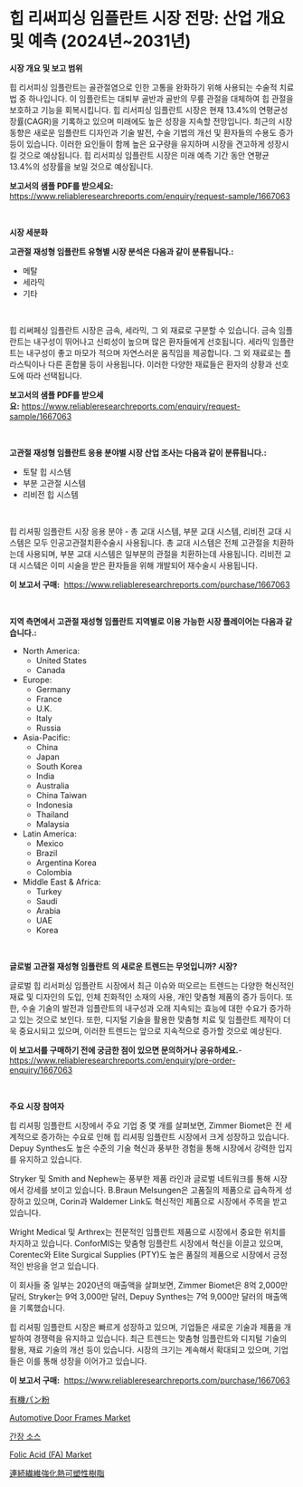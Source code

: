 <p><h1>힙 리써피싱 임플란트 시장 전망: 산업 개요 및 예측 (2024년~2031년)</h1></p><p><strong>시장 개요 및 보고 범위</strong></p>
<p><p>힙 리서피싱 임플란트는 골관절염으로 인한 고통을 완화하기 위해 사용되는 수술적 치료법 중 하나입니다. 이 임플란트는 대퇴부 골반과 골반의 무릎 관절을 대체하여 힙 관절을 보호하고 기능을 회복시킵니다. 힙 리서피싱 임플란트 시장은 현재 13.4%의 연평균성장률(CAGR)을 기록하고 있으며 미래에도 높은 성장을 지속할 전망입니다. 최근의 시장 동향은 새로운 임플란트 디자인과 기술 발전, 수술 기법의 개선 및 환자들의 수용도 증가 등이 있습니다. 이러한 요인들이 함께 높은 요구량을 유지하며 시장을 견고하게 성장시킬 것으로 예상됩니다. 힙 리서피싱 임플란트 시장은 미래 예측 기간 동안 연평균 13.4%의 성장률을 보일 것으로 예상됩니다.</p></p>
<p><strong>보고서의 샘플 PDF를 받으세요:</strong> <a href="https://www.reliableresearchreports.com/enquiry/request-sample/1667063">https://www.reliableresearchreports.com/enquiry/request-sample/1667063</a></p>
<p>&nbsp;</p>
<p><strong>시장 세분화</strong></p>
<p><strong>고관절 재성형 임플란트 유형별 시장 분석은 다음과 같이 분류됩니다.:</strong></p>
<p><ul><li>메탈</li><li>세라믹</li><li>기타</li></ul></p>
<p>&nbsp;</p>
<p><p>힙 리써페싱 임플란트 시장은 금속, 세라믹, 그 외 재료로 구분할 수 있습니다. 금속 임플란트는 내구성이 뛰어나고 신뢰성이 높으며 많은 환자들에게 선호됩니다. 세라믹 임플란트는 내구성이 좋고 마모가 적으며 자연스러운 움직임을 제공합니다. 그 외 재료로는 플라스틱이나 다른 혼합물 등이 사용됩니다. 이러한 다양한 재료들은 환자의 상황과 선호도에 따라 선택됩니다.</p></p>
<p><strong>보고서의 샘플 PDF를 받으세요:</strong>&nbsp;<a href="https://www.reliableresearchreports.com/enquiry/request-sample/1667063">https://www.reliableresearchreports.com/enquiry/request-sample/1667063</a></p>
<p>&nbsp;</p>
<p><strong> 고관절 재성형 임플란트 응용 분야별 시장 산업 조사는 다음과 같이 분류됩니다.:</strong></p>
<p><ul><li>토탈 힙 시스템</li><li>부분 고관절 시스템</li><li>리비전 힙 시스템</li></ul></p>
<p>&nbsp;</p>
<p><p>힙 리셔핑 임플란트 시장 응용 분야 - 총 교대 시스템, 부분 교대 시스템, 리비전 교대 시스템은 모두 인공고관절치환수술시 사용됩니다. 총 교대 시스템은 전체 고관절을 치환하는데 사용되며, 부분 교대 시스템은 일부분의 관절을 치환하는데 사용됩니다. 리비전 교대 시스텤은 이미 시술을 받은 환자들을 위해 개발되어 재수술시 사용됩니다.</p></p>
<p><strong>이 보고서 구매:</strong>&nbsp; <a href="https://www.reliableresearchreports.com/purchase/1667063">https://www.reliableresearchreports.com/purchase/1667063</a></p>
<p>&nbsp;</p>
<p><strong>지역 측면에서 고관절 재성형 임플란트 지역별로 이용 가능한 시장 플레이어는 다음과 같습니다.:</strong></p>
<p><ul>
    <li>
        North America:
        <ul>
            <li>United States</li>
            <li>Canada</li>
        </ul>
    </li>
    <li>
        Europe:
        <ul>
            <li>Germany</li>
            <li>France</li>
            <li>U.K.</li>
            <li>Italy</li>
            <li>Russia</li>
        </ul>
    </li>
    <li>
        Asia-Pacific:
        <ul>
            <li>China</li>
            <li>Japan</li>
            <li>South Korea</li>
            <li>India</li>
            <li>Australia</li>
            <li>China Taiwan</li>
            <li>Indonesia</li>
            <li>Thailand</li>
            <li>Malaysia</li>
        </ul>
    </li>
    <li>
        Latin America:
        <ul>
            <li>Mexico</li>
            <li>Brazil</li>
            <li>Argentina Korea</li>
            <li>Colombia</li>
        </ul>
    </li>
    <li>
        Middle East & Africa:
        <ul>
            <li>Turkey</li>
            <li>Saudi</li>
            <li>Arabia</li>
            <li>UAE</li>
            <li>Korea</li>
        </ul>
    </li>
    </ul></p>
<p>&nbsp;</p>
<p><strong>글로벌 고관절 재성형 임플란트 의 새로운 트렌드는 무엇입니까? 시장?</strong></p>
<p><p>글로벌 힙 리서퍼싱 임플란트 시장에서 최근 이슈와 떠오르는 트렌드는 다양한 혁신적인 재료 및 디자인의 도입, 인체 친화적인 소재의 사용, 개인 맞춤형 제품의 증가 등이다. 또한, 수술 기술의 발전과 임플란트의 내구성과 오래 지속되는 효능에 대한 수요가 증가하고 있는 것으로 보인다. 또한, 디지털 기술을 활용한 맞춤형 치료 및 임플란트 제작이 더욱 중요시되고 있으며, 이러한 트렌드는 앞으로 지속적으로 증가할 것으로 예상된다.</p></p>
<p><strong>이 보고서를 구매하기 전에 궁금한 점이 있으면 문의하거나 공유하세요.</strong>- <a href="https://www.reliableresearchreports.com/enquiry/pre-order-enquiry/1667063">https://www.reliableresearchreports.com/enquiry/pre-order-enquiry/1667063</a></p>
<p>&nbsp;</p>
<p><strong>주요 시장 참여자</strong></p>
<p><p>힙 리셔핑 임플란트 시장에서 주요 기업 중 몇 개를 살펴보면, Zimmer Biomet은 전 세계적으로 증가하는 수요로 인해 힙 리셔핑 임플란트 시장에서 크게 성장하고 있습니다. Depuy Synthes도 높은 수준의 기술 혁신과 풍부한 경험을 통해 시장에서 강력한 입지를 유지하고 있습니다.</p><p>Stryker 및 Smith and Nephew는 풍부한 제품 라인과 글로벌 네트워크를 통해 시장에서 강세를 보이고 있습니다. B.Braun Melsungen은 고품질의 제품으로 급속하게 성장하고 있으며, Corin과 Waldemer Link도 혁신적인 제품으로 시장에서 주목을 받고 있습니다.</p><p>Wright Medical 및 Arthrex는 전문적인 임플란트 제품으로 시장에서 중요한 위치를 차지하고 있습니다. ConforMIS는 맞춤형 임플란트 시장에서 혁신을 이끌고 있으며, Corentec와 Elite Surgical Supplies (PTY)도 높은 품질의 제품으로 시장에서 긍정적인 반응을 얻고 있습니다.</p><p>이 회사들 중 일부는 2020년의 매출액을 살펴보면, Zimmer Biomet은 8억 2,000만 달러, Stryker는 9억 3,000만 달러, Depuy Synthes는 7억 9,000만 달러의 매출액을 기록했습니다.</p><p>힙 리셔핑 임플란트 시장은 빠르게 성장하고 있으며, 기업들은 새로운 기술과 제품을 개발하여 경쟁력을 유지하고 있습니다. 최근 트렌드는 맞춤형 임플란트와 디지털 기술의 활용, 재료 기술의 개선 등이 있습니다. 시장의 크기는 계속해서 확대되고 있으며, 기업들은 이를 통해 성장을 이어가고 있습니다.</p></p>
<p><strong>이 보고서 구매:</strong>&nbsp;&nbsp;<a href="https://www.reliableresearchreports.com/purchase/1667063">https://www.reliableresearchreports.com/purchase/1667063</a></p>
<p><p><a href="https://github.com/oqoeusbvpadwjs08/Market-Research-Report-List-1/blob/main/278695215716.md">有機パン粉</a></p><p><a href="https://issuu.com/reportprime-2/docs/automotive-door-frames-market-size-2030.pptx">Automotive Door Frames Market</a></p><p><a href="https://medium.com/@derrickmafrks96745/%EA%B0%84%EC%9E%A5-%EC%8B%9C%EC%9E%A5-%EC%A0%84%EB%A7%9D-%EC%82%B0%EC%97%85-%EA%B0%9C%EC%9A%94-%EB%B0%8F-%EC%98%88%EC%B8%A1-2024%EB%85%84%EB%B6%80%ED%84%B0-2031%EB%85%84%EA%B9%8C%EC%A7%80-b1648c93f39d">간장 소스</a></p><p><a href="https://www.linkedin.com/pulse/folic-acid-fa-market-size-furnishes-valuable-information-ykcae?trackingId=lq3VkoZjsFmM9LhVRl6EDg%3D%3D">Folic Acid (FA) Market</a></p><p><a href="https://medium.com/@jacksonwiza1924/%E9%80%A3%E7%B6%9A%E7%B9%8A%E7%B6%AD%E3%82%92%E5%BC%B7%E5%8C%96%E3%81%95%E3%82%8C%E3%81%9F%E7%86%B1%E5%8F%AF%E5%A1%91%E6%80%A7%E6%A8%B9%E8%84%82%E5%B8%82%E5%A0%B4%E3%81%AE%E6%8C%87%E6%A8%99%E3%82%92%E8%A7%A3%E8%AA%AD%E3%81%99%E3%82%8B-%E5%B8%82%E5%A0%B4%E3%82%B7%E3%82%A7%E3%82%A2-%E3%83%88%E3%83%AC%E3%83%B3%E3%83%89-%E6%88%90%E9%95%B7%E3%83%91%E3%82%BF%E3%83%BC%E3%83%B3-12a92117abf0">連続繊維強化熱可塑性樹脂</a></p></p>
